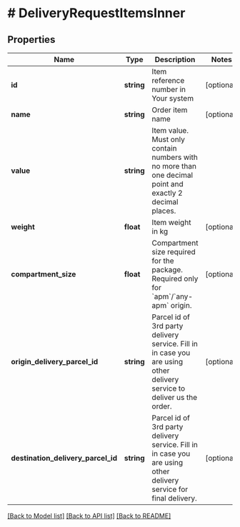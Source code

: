 # # DeliveryRequestItemsInner

## Properties

Name | Type | Description | Notes
------------ | ------------- | ------------- | -------------
**id** | **string** | Item reference number in Your system | [optional]
**name** | **string** | Order item name | [optional]
**value** | **string** | Item value. Must only contain numbers with no more than one decimal point and exactly 2 decimal places. |
**weight** | **float** | Item weight in kg | [optional]
**compartment_size** | **float** | Compartment size required for the package. Required only for &#x60;apm&#x60;/&#x60;any-apm&#x60; origin. | [optional]
**origin_delivery_parcel_id** | **string** | Parcel id of 3rd party delivery service. Fill in in case you are using other delivery service to deliver us the order. | [optional]
**destination_delivery_parcel_id** | **string** | Parcel id of 3rd party delivery service. Fill in in case you are using other delivery service for final delivery. | [optional]

[[Back to Model list]](../../README.md#models) [[Back to API list]](../../README.md#endpoints) [[Back to README]](../../README.md)
